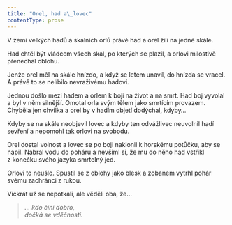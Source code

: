 ```yaml
---
title: "Orel, had a\_lovec"
contentType: prose
---
```


  

V zemi velkých hadů a skalních orlů právě had a orel žili na jedné skále.

Had chtěl být vládcem všech skal, po kterých se plazil, a orlovi milostivě přenechal oblohu.

Jenže orel měl na skále hnízdo, a když se letem unavil, do hnízda se vracel. A právě to se nelíbilo nevraživému hadovi.

Jednou došlo mezi hadem a orlem k boji na život a na smrt. Had boj vyvolal a byl v něm silnější. Omotal orla svým tělem jako smrtícím provazem. Chyběla jen chvilka a orel by v hadím objetí dodýchal, kdyby…

Kdyby se na skále neobjevil lovec a kdyby ten odvážlivec ne­uvolnil hadí sevření a nepomohl tak orlovi na svobodu.

Orel dostal volnost a lovec se po boji naklonil k horskému potůčku, aby se napil. Nabral vodu do poháru a nevšiml si, že mu do něho had vstřikl z konečku svého jazyka smrtelný jed.

Orlovi to neušlo. Spustil se z oblohy jako blesk a zobanem vytrhl pohár svému zachránci z rukou.

Víckrát už se nepotkali, ale věděli oba, že…

> _… kdo činí dobro,  
> dočká se vděčnosti._
